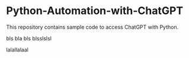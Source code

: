 # Python-Automation-with-ChatGPT
This repository contains sample code to access ChatGPT with Python. 

bls bla
bls blsslslsl


lalallalaal

